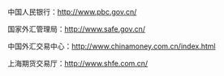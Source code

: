 中国人民银行：http://www.pbc.gov.cn/

国家外汇管理局：http://www.safe.gov.cn/

中国外汇交易中心：http://www.chinamoney.com.cn/index.html

上海期货交易厅：http://www.shfe.com.cn/

